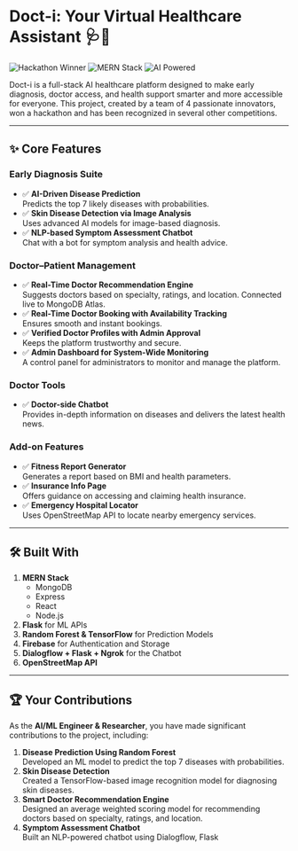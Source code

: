 # Doct-i: Your Virtual Healthcare Assistant 🩺🤖

![Hackathon Winner](https://img.shields.io/badge/Hackathon-Winner-brightgreen)
![MERN Stack](https://img.shields.io/badge/Stack-MERN-blue)
![AI Powered](https://img.shields.io/badge/AI-Powered-orange)

Doct-i is a full-stack AI healthcare platform designed to make early diagnosis, doctor access, and health support smarter and more accessible for everyone. This project, created by a team of 4 passionate innovators, won a hackathon and has been recognized in several other competitions.

---

## ✨ Core Features

### **Early Diagnosis Suite**
- ✅ **AI-Driven Disease Prediction**  
  Predicts the top 7 likely diseases with probabilities.
- ✅ **Skin Disease Detection via Image Analysis**  
  Uses advanced AI models for image-based diagnosis.
- ✅ **NLP-based Symptom Assessment Chatbot**  
  Chat with a bot for symptom analysis and health advice.

### **Doctor–Patient Management**
- ✅ **Real-Time Doctor Recommendation Engine**  
  Suggests doctors based on specialty, ratings, and location. Connected live to MongoDB Atlas.
- ✅ **Real-Time Doctor Booking with Availability Tracking**  
  Ensures smooth and instant bookings.
- ✅ **Verified Doctor Profiles with Admin Approval**  
  Keeps the platform trustworthy and secure.
- ✅ **Admin Dashboard for System-Wide Monitoring**  
  A control panel for administrators to monitor and manage the platform.

### **Doctor Tools**
- ✅ **Doctor-side Chatbot**  
  Provides in-depth information on diseases and delivers the latest health news.

### **Add-on Features**
- ✅ **Fitness Report Generator**  
  Generates a report based on BMI and health parameters.
- ✅ **Insurance Info Page**  
  Offers guidance on accessing and claiming health insurance.
- ✅ **Emergency Hospital Locator**  
  Uses OpenStreetMap API to locate nearby emergency services.

---

## 🛠️ Built With

1. **MERN Stack**  
   - MongoDB  
   - Express  
   - React  
   - Node.js  
2. **Flask** for ML APIs  
3. **Random Forest & TensorFlow** for Prediction Models  
4. **Firebase** for Authentication and Storage  
5. **Dialogflow + Flask + Ngrok** for the Chatbot  
6. **OpenStreetMap API**  

---

## 🏆 Your Contributions

As the **AI/ML Engineer & Researcher**, you have made significant contributions to the project, including:  
1. **Disease Prediction Using Random Forest**  
   Developed an ML model to predict the top 7 diseases with probabilities.  
2. **Skin Disease Detection**  
   Created a TensorFlow-based image recognition model for diagnosing skin diseases.  
3. **Smart Doctor Recommendation Engine**  
   Designed an average weighted scoring model for recommending doctors based on specialty, ratings, and location.  
4. **Symptom Assessment Chatbot**  
   Built an NLP-powered chatbot using Dialogflow, Flask
